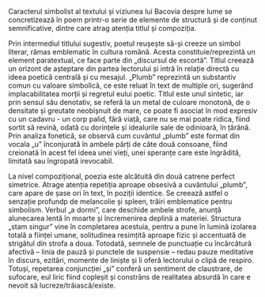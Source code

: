 Caracterul simbolist al textului și viziunea lui Bacovia despre lume se concretizează în poem printr-o serie de elemente de structură și de conținut semnificative, dintre care atrag atenția titlul și compoziția.

Prin intermediul titlului sugestiv, poetul reușește să-și creeze un simbol literar, rămas emblematic în cultura română. Acesta constituie/reprezintă un element paratextual, ce face parte din „discursul de escortă”. Titlul creează un orizont de așteptare din partea lectorului și intră în relație directă cu ideea poetică centrală și cu mesajul. „Plumb” reprezintă un substantiv comun cu valoare simbolică, ce este reluat în text de multiple ori, sugerând implacabilitatea morții și regretul eului poetic. Titlul este unul sintetic, iar prin sensul său denotativ, se referă la un metal de culoare monotonă, de o densitate și greutate neobișnuit de mare, ce poate fi asociat în mod expresiv cu un cadavru - un corp palid, fără viață, care nu se mai poate ridica, fiind sortit să revină, odată cu dorințele și idealurile sale de odinioară, în țărână. Prin analiza fonetică, se observă cum cuvântul „plumb” este format din vocala „u” înconjurată în ambele părți de câte două consoane, fiind creionată în acest fel ideea unei vieți, unei speranțe care este îngrădită, limitată sau îngropată irevocabil.

La nivel compozițional, poezia este alcătuită din două catrene perfect simetrice. Atrage atenția repetiția aproape obsesivă a cuvântului „plumb”, care apare de șase ori în text, în poziții identice. Se creează astfel o senzație profundp de melancolie și spleen, trăiri emblematice pentru simbolism. Verbul „a dormi”, care deschide ambele strofe, anunță alunecarea lentă în moarte și încremenirea deplină a materiei. Structura „stam singur” vine în completarea acestuia, pentru a pune în lumină izolarea totală a ființei umane, solitudinea resimțită aproape fizic și accentuată de strigătul din strofa a doua. Totodată, semnele de punctuație cu încărcătură afectivă – linia de pauză și punctele de suspensie – redau pauze meditative în discurs, ezitări, momente de liniște și îi oferă lectorului o clipă de respiro. Totuși, repetarea conjuncției „și” conferă un sentiment de claustrare, de sufocare, eul liric fiind copleșit și constrâns de realitatea absurdă în care e nevoit să lucreze/trăiască/existe.
